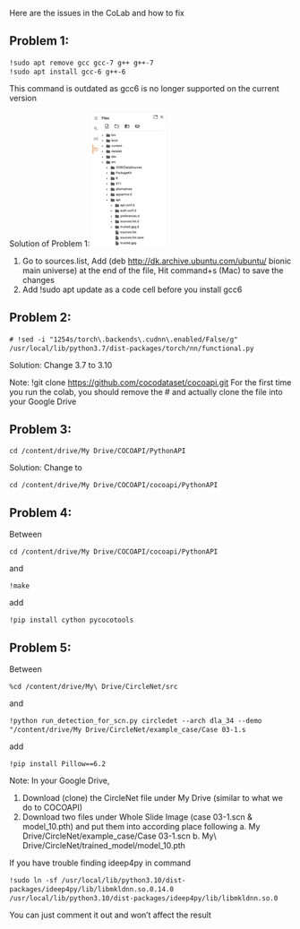Here are the issues in the CoLab and how to fix

## Problem 1: 
```
!sudo apt remove gcc gcc-7 g++ g++-7
!sudo apt install gcc-6 g++-6
```
This command is outdated as gcc6 is no longer supported on the current version 

Solution of Problem 1: 
![](sourcelist.jpg.png)
1. Go to sources.list, Add (deb http://dk.archive.ubuntu.com/ubuntu/ bionic main universe) at the end of the file, Hit command+s (Mac) to save the changes
2.	Add !sudo apt update as a code cell before you install gcc6


## Problem 2:
```
# !sed -i "1254s/torch\.backends\.cudnn\.enabled/False/g" /usr/local/lib/python3.7/dist-packages/torch/nn/functional.py 
```

Solution: Change 3.7 to 3.10

Note: 
!git clone https://github.com/cocodataset/cocoapi.git 
For the first time you run the colab, you should remove the # and actually clone the file into your Google Drive 

## Problem 3: 
```
cd /content/drive/My Drive/COCOAPI/PythonAPI
```
Solution: Change to 
```
cd /content/drive/My Drive/COCOAPI/cocoapi/PythonAPI
```

## Problem 4: 
Between 
```
cd /content/drive/My Drive/COCOAPI/cocoapi/PythonAPI
```
and 
```
!make 
```
add 
```
!pip install cython pycocotools
```

## Problem 5:
Between 
```
%cd /content/drive/My\ Drive/CircleNet/src 
```
and 
```
!python run_detection_for_scn.py circledet --arch dla_34 --demo "/content/drive/My Drive/CircleNet/example_case/Case 03-1.s
```
add 
```
!pip install Pillow==6.2
```
Note: 
In your Google Drive, 
1.	Download (clone) the CircleNet file under My Drive (similar to what we do to COCOAPI)
2.	Download two files under Whole Slide Image (case 03-1.scn & model_10.pth) and put them into according place following 
a.	My Drive/CircleNet/example_case/Case 03-1.scn
b.	My\ Drive/CircleNet/trained_model/model_10.pth

If you have trouble finding ideep4py in command 
```
!sudo ln -sf /usr/local/lib/python3.10/dist-packages/ideep4py/lib/libmkldnn.so.0.14.0 /usr/local/lib/python3.10/dist-packages/ideep4py/lib/libmkldnn.so.0
```
You can just comment it out and won’t affect the result




